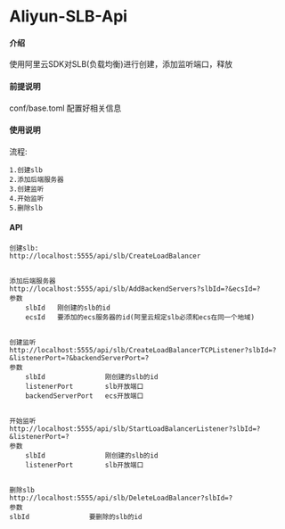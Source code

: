 # Aliyun-SLB-Api

#### 介绍
使用阿里云SDK对SLB(负载均衡)进行创建，添加监听端口，释放

#### 前提说明

conf/base.toml 配置好相关信息

#### 使用说明

流程:

    1.创建slb
    2.添加后端服务器
    3.创建监听
    4.开始监听
    5.删除slb

#### API
    创建slb:
    http://localhost:5555/api/slb/CreateLoadBalancer


    添加后端服务器
    http://localhost:5555/api/slb/AddBackendServers?slbId=?&ecsId=?
    参数
        slbId   刚创建的slb的id
        ecsId   要添加的ecs服务器的id(阿里云规定slb必须和ecs在同一个地域)


    创建监听
    http://localhost:5555/api/slb/CreateLoadBalancerTCPListener?slbId=?&listenerPort=?&backendServerPort=?
    参数
        slbId               刚创建的slb的id
        listenerPort        slb开放端口 
        backendServerPort   ecs开放端口


    开始监听
    http://localhost:5555/api/slb/StartLoadBalancerListener?slbId=?&listenerPort=?
    参数
        slbId               刚创建的slb的id
        listenerPort        slb开放端口 


    删除slb
    http://localhost:5555/api/slb/DeleteLoadBalancer?slbId=?
    参数
    slbId               要删除的slb的id